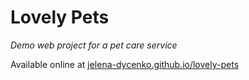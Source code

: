 # Lovely Pets
*Demo web project for a pet care service*

Available online at [jelena-dycenko.github.io/lovely-pets](https://jelena-dycenko.github.io/lovely-pets/)
